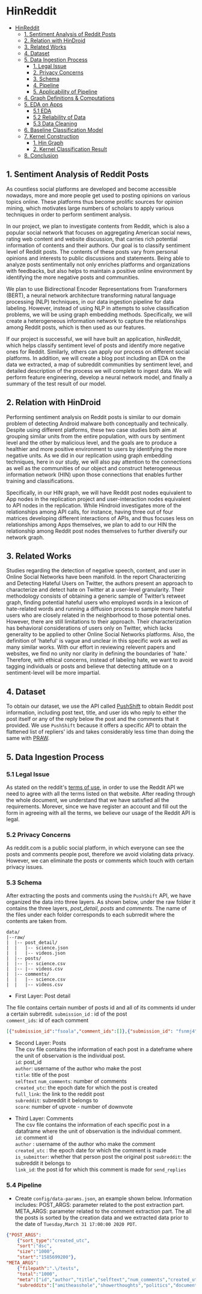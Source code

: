 # HinReddit

- [HinReddit](#HinReddit)
    - [1. Sentiment Analysis of Reddit Posts](#1-Sentiment-Analysis-of-Reddit-Posts)
    - [2. Relation with HinDroid](#2-relation-with-hindroid)
    - [3. Related Works](#3-related-works)
    - [4. Dataset](#4-Dataset)
    - [5. Data Ingestion Process](#5-Data-Ingestion-Process)
        - [1. Legal Issue](#51-Legal-Issue)
        - [2. Privacy Concerns](#52-Privacy-Concerns)
        - [3. Schema](#53-Schema)
        - [4. Pipeline](#54-Pipeline)
        - [5. Applicability of Pipeline](#55-Applicability-of-Pipeline)
    - [4. Graph Definitions & Computations](#4-Graph-Definitions-&-Computations)
    - [5. EDA on Apps](#5-EDA-on-Apps)
        - [5.1 EDA](#51-EDA)
        - [5.2 Reliability of Data](#52-Reliability-of-Data)
        - [5.3 Data Cleaning](#53-Data-Cleaning)
    - [6. Baseline Classification Model](#6-Baseline-Classification-Model)
    - [7. Kernel Construction](#7-Kernel-Construction)
        - [1. Hin Graph](#71-Hin-Graph)
        - [2. Kernel Classification Result](#72-Kernel-Classification-Result)
    - [8. Conclusion](#8-Conclusion)


## 1. Sentiment Analysis of Reddit Posts
As countless social platforms are developed and become accessible nowadays, more and more people get used to posting opinions on various topics online. These platforms thus become prolific sources for opinion mining, which motivates large numbers of scholars to apply various techniques in order to perform sentiment analysis. 

In our project, we plan to investigate contents from Reddit, which is also a popular social network that focuses on aggregating American social news, rating web content and website discussion, that carries rich potential information of contents and their authors. Our goal is to classify sentiment level of Reddit posts. The contents of these posts vary from personal opinions and interests to public discussions and statements. Being able to analyze posts sentimentally not only enriches platforms and organizations with feedbacks, but also helps to maintain a positive online environment by identifying the more negative posts and communities.

We plan to use Bidirectional Encoder Representations from Transformers (BERT), a neural network architecture transforming natural language processing (NLP) techniques, in our data ingestion pipeline for data labeling. However, instead of using NLP in attempts to solve classification problems, we will be using graph embedding methods. Specifically, we will create a heterogeneous information network to capture the relationships among Reddit posts, which is then used as our features.

If our project is successful, we will have built an application, *hinReddit*, which helps classify sentiment level of posts and identify more negative ones for Reddit. Similarly, others can apply our process on different social platforms. In addition, we will create a blog post including an EDA on the data we extracted, a map of subreddit communities by sentiment level, and detailed description of the process we will complete to ingest data. We will perform feature engineering, develop a neural network model, and finally a summary of the test result of our model.

## 2. Relation with HinDroid

Performing sentiment analysis on  Reddit posts is similar to our domain problem of detecting Android malware both conceptually and technically. Despite using different platforms, these two case studies both aim at grouping similar units from the entire population, with ours by sentiment level and the other by malicious level, and the goals are to produce a healthier and more positive environment to users by identifying the more negative units. As we did in our replication using graph embedding techniques, here in our study, we will also pay attention to the connections as well as the communities of our object and construct heterogeneous information network (HIN) upon those connections that enables further training and classifications. 

Specifically, in our HIN graph, we will have Reddit post nodes equivalent to App nodes in the replication project and user-interaction nodes equivalent to API nodes in the replication. While Hindroid investigates more of the relationships among API calls, for instance, having three out of four matrices developing different interactions of APIs, and thus focuses less on relationships among Apps themselves, we plan to add to our HIN the relationship among Reddit post nodes themselves to further diversify our network graph. 

## 3. Related Works

Studies regarding the detection of negative speech, content, and user in Online Social Networks have been manifold. In the report Characterizing and Detecting Hateful Users on Twitter, the authors present an approach to characterize and detect hate on Twitter at a user-level granularity. Their methodology consists of obtaining a generic sample of Twitter’s retweet graph, finding potential hateful users who employed words in a lexicon of hate-related words and running a diffusion process to sample more hateful users who are closely related in the neighborhood to those potential ones. However, there are still limitations to their approach. Their characterization has behavioral considerations of users only on Twitter, which lacks generality to be applied to other Online Social Networks platforms. Also, the definition of 'hateful' is vague and unclear in this specific work as well as many similar works. With our effort in reviewing relevent papers and websites, we find no unity nor clarity in defining the boundaries of 'hate.' Therefore, with ethical concerns, instead of labeling hate, we want to avoid tagging individuals or posts and believe that detecting attitude on a sentiment-level will be more impartial.
## 4. Dataset
To obtain our dataset, we use the API called [PushShift](https://github.com/pushshift/api) to obtain Reddit post information, including post text, title, and user ids who reply to either the post itself or any of the reply below the post and the comments that it provided. We use `PushShift` because it offers a specific API to obtain the flattened list of repliers' ids and takes considerably less time than doing the same with [PRAW](https://praw.readthedocs.io/en/latest/).

## 5. Data Ingestion Process
### 5.1 Legal Issue
As stated on the reddit's [terms of use](https://www.reddit.com/wiki/api-terms), in order to use the Reddit API we need to agree with all the terms listed on that website. After reading through the whole document, we understand that we have satisfied all the requirements. Morever, since we have register an account and fill out the form in agreeing with all the terms, we believe our usage of the Reddit API is legal. 
### 5.2 Privacy Concerns
As reddit.com is a public social platform, in which everyone can see the posts and comments people post, therefore we avoid violating data privacy. However, we can eliminate the posts or comments which touch with certain privacy issues. 
### 5.3 Schema
After extracting the posts and comments using the `PushShift` API, we have organized the data into three layers. As shown below, under the raw folder it contains the three layers, *post_detail*, *posts* and *comments*. The name of the files under each folder corresponds to each subrredit where the contents are taken from. 

```source
data/
|--raw/
|  |-- post_detail/
|  |   |-- science.json
|  |   |-- videos.json
|  |-- posts/
|  |-- |-- science.csv
|  |-- |-- videos.csv
|  |-- comments/
|  |   |-- science.csv
|  |   |-- videos.csv

```

- First Layer: Post detail 

The file contains certain number of posts id and all of its comments id under a certain subrredit. 
`submission_id` : id of the post <br />
`comment_ids`: id of each comment
```json
[{"submission_id":"fsoala","comment_ids":[]},{"submission_id": "fsnmj4", "comment_ids": ["fm2fd48", "fm2hrmh", "fm2k37i", "fm2k8p4", "fm2kuot", "fm2lces", "fm2lsao", "fm2lu4n", "fm2m5at", "fm3trkl", "fm4c7i6"]}]
```

- Second Layer: Posts <br />
The csv file contains the information of each post in a dateframe where the unit of observation is the individual post. <br>
`id`: post_id <br />
`author`: username of the author who make the post <br>
`title`: title of the post <br>
`selftext`
`num_comments`: number of comments <br>
`created_utc`: the epoch date for which the post is created <br>
`full_link`: the link to the reddit post <br>
`subreddit`: subreddit it belongs to <br>
`score`: number of upvote - number of downvote

- Third Layer: Comments <br />
The csv file contains the information of each specific post in a dataframe where the unit of observation is the individual comment. <br>
`id`: comment id <br>
`author` : username of the author who make the comment <br>
`created_utc` : the epoch date for which the comment is made <br>
`is_submitter`: whether that person post the original post
`subreddit`: the subreddit it belongs to <br>
`link_id`: the post id for which this comment is made for
`send_replies`

### 5.4 Pipeline
- Create `config/data-params.json`, an example shown below. Information includes: POST_ARGS: parameter related to the post extraction part. META_ARGS: parameter related to the comment extraction part. The all the posts is sorted by the creation data and we extracted data prior to the date of `Tuesday,March 31 17:00:00 2020 PDT`.
```json
{"POST_ARGS":
    {"sort_type":"created_utc",
    "sort":"dsc",
    "size":"1000",
    "start":"1585699200"},
"META_ARGS":
    {"filepath":".\/tests",
    "total":"1000",
    "meta":["id","author","title","selftext","num_comments","created_utc","full_link","subreddit","score"],
    "subreddits":["amitheasshole","showerthoughts","politics","documentaries"]}}
```